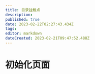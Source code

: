 ```yaml
---
title: 目录挂载点
description: 
published: true
date: 2023-02-22T02:27:43.434Z
tags: 
editor: markdown
dateCreated: 2023-02-21T09:47:52.488Z
---
```


# 初始化页面